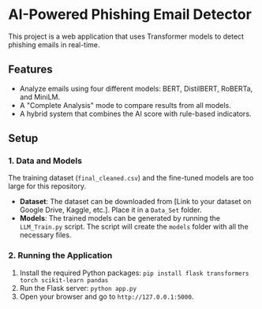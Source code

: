 # AI-Powered Phishing Email Detector

This project is a web application that uses Transformer models to detect phishing emails in real-time.

## Features
- Analyze emails using four different models: BERT, DistilBERT, RoBERTa, and MiniLM.
- A "Complete Analysis" mode to compare results from all models.
- A hybrid system that combines the AI score with rule-based indicators.

## Setup

### 1. Data and Models
The training dataset (`final_cleaned.csv`) and the fine-tuned models are too large for this repository.

- **Dataset**: The dataset can be downloaded from [Link to your dataset on Google Drive, Kaggle, etc.]. Place it in a `Data_Set` folder.
- **Models**: The trained models can be generated by running the `LLM_Train.py` script. The script will create the `models` folder with all the necessary files.

### 2. Running the Application
1.  Install the required Python packages: `pip install flask transformers torch scikit-learn pandas`
2.  Run the Flask server: `python app.py`
3.  Open your browser and go to `http://127.0.0.1:5000`.